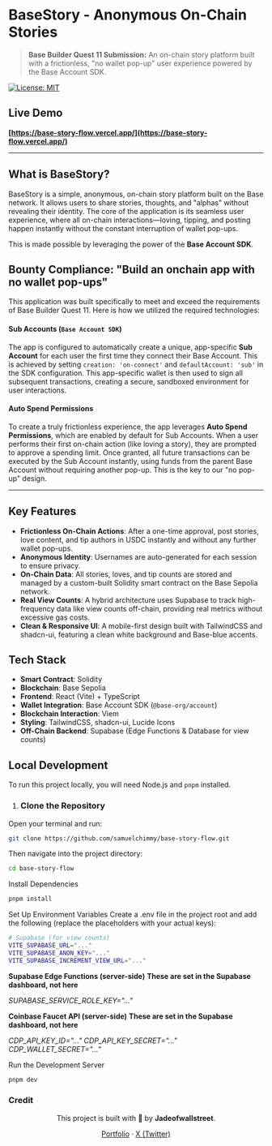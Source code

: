 # BaseStory - Anonymous On-Chain Stories

> **Base Builder Quest 11 Submission:** An on-chain story platform built with a frictionless, "no wallet pop-up" user experience powered by the Base Account SDK.

[![License: MIT](https://img.shields.io/badge/License-MIT-blue.svg)](https://opensource.org/licenses/MIT)

## Live Demo

**[https://base-story-flow.vercel.app/](https://base-story-flow.vercel.app/)**

---

## What is BaseStory?

BaseStory is a simple, anonymous, on-chain story platform built on the Base network. It allows users to share stories, thoughts, and "alphas" without revealing their identity. The core of the application is its seamless user experience, where all on-chain interactions—loving, tipping, and posting happen instantly without the constant interruption of wallet pop-ups.

This is made possible by leveraging the power of the **Base Account SDK**.

## Bounty Compliance: "Build an onchain app with no wallet pop-ups"

This application was built specifically to meet and exceed the requirements of Base Builder Quest 11. Here is how we utilized the required technologies:

#### **Sub Accounts (`Base Account SDK`)**
The app is configured to automatically create a unique, app-specific **Sub Account** for each user the first time they connect their Base Account. This is achieved by setting `creation: 'on-connect'` and `defaultAccount: 'sub'` in the SDK configuration. This app-specific wallet is then used to sign all subsequent transactions, creating a secure, sandboxed environment for user interactions.

#### **Auto Spend Permissions**
To create a truly frictionless experience, the app leverages **Auto Spend Permissions**, which are enabled by default for Sub Accounts. When a user performs their first on-chain action (like loving a story), they are prompted to approve a spending limit. Once granted, all future transactions can be executed by the Sub Account instantly, using funds from the parent Base Account without requiring another pop-up. This is the key to our "no pop-up" design.

---

## Key Features

*   **Frictionless On-Chain Actions**: After a one-time approval, post stories, love content, and tip authors in USDC instantly and without any further wallet pop-ups.
*   **Anonymous Identity**: Usernames are auto-generated for each session to ensure privacy.
*   **On-Chain Data**: All stories, loves, and tip counts are stored and managed by a custom-built Solidity smart contract on the Base Sepolia network.
*   **Real View Counts**: A hybrid architecture uses Supabase to track high-frequency data like view counts off-chain, providing real metrics without excessive gas costs.
*   **Clean & Responsive UI**: A mobile-first design built with TailwindCSS and shadcn-ui, featuring a clean white background and Base-blue accents.

## Tech Stack

*   **Smart Contract**: Solidity
*   **Blockchain**: Base Sepolia
*   **Frontend**: React (Vite) + TypeScript
*   **Wallet Integration**: Base Account SDK (`@base-org/account`)
*   **Blockchain Interaction**: Viem
*   **Styling**: TailwindCSS, shadcn-ui, Lucide Icons
*   **Off-Chain Backend**: Supabase (Edge Functions & Database for view counts)

## Local Development

To run this project locally, you will need Node.js and `pnpm` installed.

1.  ### Clone the Repository

Open your terminal and run:

```bash
git clone https://github.com/samuelchimmy/base-story-flow.git
```

Then navigate into the project directory:

```bash
cd base-story-flow
```

Install Dependencies

```bash
pnpm install
```

Set Up Environment Variables
Create a .env file in the project root and add the following (replace the placeholders with your actual keys):

```bash
# Supabase (for view counts)
VITE_SUPABASE_URL="..."
VITE_SUPABASE_ANON_KEY="..."
VITE_SUPABASE_INCREMENT_VIEW_URL="..."
```

**Supabase Edge Functions (server-side)**
**These are set in the Supabase dashboard, not here**

*SUPABASE_SERVICE_ROLE_KEY="..."*
    
**Coinbase Faucet API (server-side)**
**These are set in the Supabase dashboard, not here**

*CDP_API_KEY_ID="..."*
*CDP_API_KEY_SECRET="..."*
*CDP_WALLET_SECRET="..."*

Run the Development Server


```bash
pnpm dev
```


### Credit

<div align="center">

This project is built with 💙 by **Jadeofwallstreet**.

[Portfolio](https://www.0xnotes.lol/) · [X (Twitter)](https://x.com/MetisCharter)

</div>
